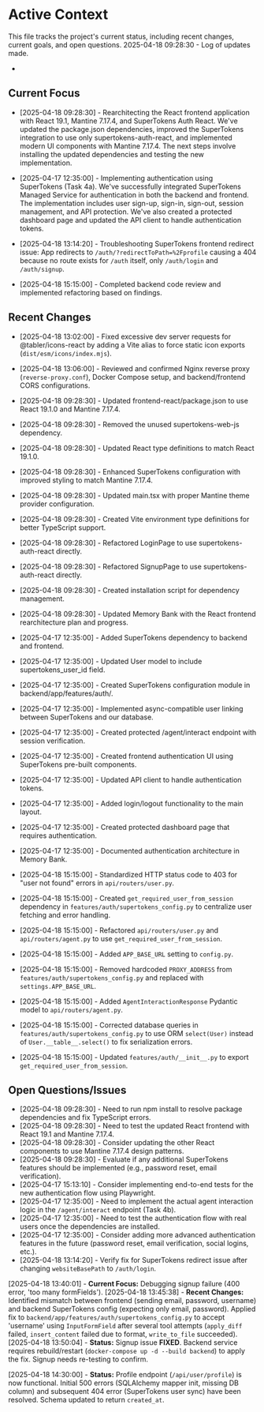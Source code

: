 # Active Context

This file tracks the project's current status, including recent changes, current goals, and open questions.
2025-04-18 09:28:30 - Log of updates made.

*

## Current Focus

* [2025-04-18 09:28:30] - Rearchitecting the React frontend application with React 19.1, Mantine 7.17.4, and SuperTokens Auth React. We've updated the package.json dependencies, improved the SuperTokens integration to use only supertokens-auth-react, and implemented modern UI components with Mantine 7.17.4. The next steps involve installing the updated dependencies and testing the new implementation.

* [2025-04-17 12:35:00] - Implementing authentication using SuperTokens (Task 4a). We've successfully integrated SuperTokens Managed Service for authentication in both the backend and frontend. The implementation includes user sign-up, sign-in, sign-out, session management, and API protection. We've also created a protected dashboard page and updated the API client to handle authentication tokens.

* [2025-04-18 13:14:20] - Troubleshooting SuperTokens frontend redirect issue: App redirects to `/auth/?redirectToPath=%2Fprofile` causing a 404 because no route exists for `/auth` itself, only `/auth/login` and `/auth/signup`.
* [2025-04-18 15:15:00] - Completed backend code review and implemented refactoring based on findings.

## Recent Changes

* [2025-04-18 13:02:00] - Fixed excessive dev server requests for @tabler/icons-react by adding a Vite alias to force static icon exports (`dist/esm/icons/index.mjs`).
* [2025-04-18 13:06:00] - Reviewed and confirmed Nginx reverse proxy (`reverse-proxy.conf`), Docker Compose setup, and backend/frontend CORS configurations.


* [2025-04-18 09:28:30] - Updated frontend-react/package.json to use React 19.1.0 and Mantine 7.17.4.
* [2025-04-18 09:28:30] - Removed the unused supertokens-web-js dependency.
* [2025-04-18 09:28:30] - Updated React type definitions to match React 19.1.0.
* [2025-04-18 09:28:30] - Enhanced SuperTokens configuration with improved styling to match Mantine 7.17.4.
* [2025-04-18 09:28:30] - Updated main.tsx with proper Mantine theme provider configuration.
* [2025-04-18 09:28:30] - Created Vite environment type definitions for better TypeScript support.
* [2025-04-18 09:28:30] - Refactored LoginPage to use supertokens-auth-react directly.
* [2025-04-18 09:28:30] - Refactored SignupPage to use supertokens-auth-react directly.
* [2025-04-18 09:28:30] - Created installation script for dependency management.
* [2025-04-18 09:28:30] - Updated Memory Bank with the React frontend rearchitecture plan and progress.
* [2025-04-17 12:35:00] - Added SuperTokens dependency to backend and frontend.
* [2025-04-17 12:35:00] - Updated User model to include supertokens_user_id field.
* [2025-04-17 12:35:00] - Created SuperTokens configuration module in backend/app/features/auth/.
* [2025-04-17 12:35:00] - Implemented async-compatible user linking between SuperTokens and our database.
* [2025-04-17 12:35:00] - Created protected /agent/interact endpoint with session verification.
* [2025-04-17 12:35:00] - Created frontend authentication UI using SuperTokens pre-built components.
* [2025-04-17 12:35:00] - Updated API client to handle authentication tokens.
* [2025-04-17 12:35:00] - Added login/logout functionality to the main layout.
* [2025-04-17 12:35:00] - Created protected dashboard page that requires authentication.
* [2025-04-17 12:35:00] - Documented authentication architecture in Memory Bank.
* [2025-04-18 15:15:00] - Standardized HTTP status code to 403 for "user not found" errors in `api/routers/user.py`.
* [2025-04-18 15:15:00] - Created `get_required_user_from_session` dependency in `features/auth/supertokens_config.py` to centralize user fetching and error handling.
* [2025-04-18 15:15:00] - Refactored `api/routers/user.py` and `api/routers/agent.py` to use `get_required_user_from_session`.
* [2025-04-18 15:15:00] - Added `APP_BASE_URL` setting to `config.py`.
* [2025-04-18 15:15:00] - Removed hardcoded `PROXY_ADDRESS` from `features/auth/supertokens_config.py` and replaced with `settings.APP_BASE_URL`.
* [2025-04-18 15:15:00] - Added `AgentInteractionResponse` Pydantic model to `api/routers/agent.py`.
* [2025-04-18 15:15:00] - Corrected database queries in `features/auth/supertokens_config.py` to use ORM `select(User)` instead of `User.__table__.select()` to fix serialization errors.
* [2025-04-18 15:15:00] - Updated `features/auth/__init__.py` to export `get_required_user_from_session`.

## Open Questions/Issues

* [2025-04-18 09:28:30] - Need to run npm install to resolve package dependencies and fix TypeScript errors.
* [2025-04-18 09:28:30] - Need to test the updated React frontend with React 19.1 and Mantine 7.17.4.
* [2025-04-18 09:28:30] - Consider updating the other React components to use Mantine 7.17.4 design patterns.
* [2025-04-18 09:28:30] - Evaluate if any additional SuperTokens features should be implemented (e.g., password reset, email verification).
* [2025-04-17 15:13:10] - Consider implementing end-to-end tests for the new authentication flow using Playwright.
* [2025-04-17 12:35:00] - Need to implement the actual agent interaction logic in the `/agent/interact` endpoint (Task 4b).
* [2025-04-17 12:35:00] - Need to test the authentication flow with real users once the dependencies are installed.
* [2025-04-17 12:35:00] - Consider adding more advanced authentication features in the future (password reset, email verification, social logins, etc.).
* [2025-04-18 13:14:20] - Verify fix for SuperTokens redirect issue after changing `websiteBasePath` to `/auth/login`.

[2025-04-18 13:40:01] - **Current Focus:** Debugging signup failure (400 error, 'too many formFields').
[2025-04-18 13:45:38] - **Recent Changes:** Identified mismatch between frontend (sending email, password, username) and backend SuperTokens config (expecting only email, password). Applied fix to `backend/app/features/auth/supertokens_config.py` to accept 'username' using `InputFormField` after several tool attempts (`apply_diff` failed, `insert_content` failed due to format, `write_to_file` succeeded).
[2025-04-18 13:50:04] - **Status:** Signup issue **FIXED**. Backend service requires rebuild/restart (`docker-compose up -d --build backend`) to apply the fix. Signup needs re-testing to confirm.

[2025-04-18 14:30:00] - **Status:** Profile endpoint (`/api/user/profile`) is now functional. Initial 500 errors (SQLAlchemy mapper init, missing DB column) and subsequent 404 error (SuperTokens user sync) have been resolved. Schema updated to return `created_at`.
